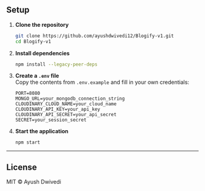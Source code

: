 
## Setup

1. **Clone the repository**
    ```bash
    git clone https://github.com/ayushdwivedi12/Blogify-v1.git
    cd Blogify-v1
    ```

2. **Install dependencies**
    ```bash
    npm install --legacy-peer-deps
    ```

3. **Create a `.env` file**  
   Copy the contents from `.env.example` and fill in your own credentials:
    ```env
    PORT=8080
    MONGO_URL=your_mongodb_connection_string
    CLOUDINARY_CLOUD_NAME=your_cloud_name
    CLOUDINARY_API_KEY=your_api_key
    CLOUDINARY_API_SECRET=your_api_secret
    SECRET=your_session_secret
    ```

4. **Start the application**
    ```bash
    npm start
    ```

---

## License

MIT © Ayush Dwivedi
